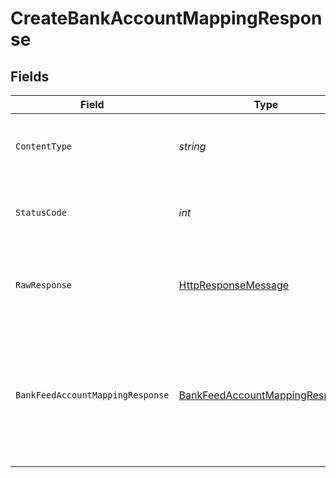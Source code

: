 # CreateBankAccountMappingResponse


## Fields

| Field                                                                                                                                               | Type                                                                                                                                                | Required                                                                                                                                            | Description                                                                                                                                         | Example                                                                                                                                             |
| --------------------------------------------------------------------------------------------------------------------------------------------------- | --------------------------------------------------------------------------------------------------------------------------------------------------- | --------------------------------------------------------------------------------------------------------------------------------------------------- | --------------------------------------------------------------------------------------------------------------------------------------------------- | --------------------------------------------------------------------------------------------------------------------------------------------------- |
| `ContentType`                                                                                                                                       | *string*                                                                                                                                            | :heavy_check_mark:                                                                                                                                  | HTTP response content type for this operation                                                                                                       |                                                                                                                                                     |
| `StatusCode`                                                                                                                                        | *int*                                                                                                                                               | :heavy_check_mark:                                                                                                                                  | HTTP response status code for this operation                                                                                                        |                                                                                                                                                     |
| `RawResponse`                                                                                                                                       | [HttpResponseMessage](https://learn.microsoft.com/en-us/dotnet/api/system.net.http.httpresponsemessage?view=net-5.0)                                | :heavy_check_mark:                                                                                                                                  | Raw HTTP response; suitable for custom response parsing                                                                                             |                                                                                                                                                     |
| `BankFeedAccountMappingResponse`                                                                                                                    | [BankFeedAccountMappingResponse](../../Models/Shared/BankFeedAccountMappingResponse.md)                                                             | :heavy_minus_sign:                                                                                                                                  | Success                                                                                                                                             | {<br/>"sourceAccountId": "acc-002",<br/>"targetAccountId": "account-081",<br/>"Status": "Failed",<br/>"Error": "A feed connection already exists to this account"<br/>} |